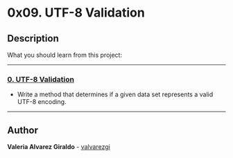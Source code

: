 # 0x09. UTF-8 Validation

## Description

What you should learn from this project:

---

### [0. UTF-8 Validation](./0-validate_utf8.py)

* Write a method that determines if a given data set represents a valid UTF-8 encoding.

---

## Author

**Valeria Alvarez Giraldo** - [valvarezgi](https://github.com/valvarezgi)
